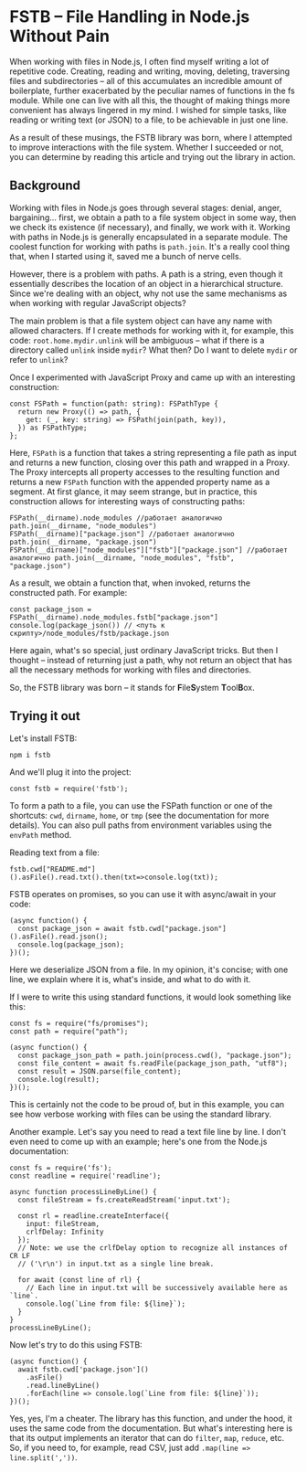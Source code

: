 # FSTB – File Handling in Node.js Without Pain

When working with files in Node.js, I often find myself writing a lot of repetitive code. Creating, reading and writing, moving, deleting, traversing files and subdirectories – all of this accumulates an incredible amount of boilerplate, further exacerbated by the peculiar names of functions in the fs module. While one can live with all this, the thought of making things more convenient has always lingered in my mind. I wished for simple tasks, like reading or writing text (or JSON) to a file, to be achievable in just one line.

As a result of these musings, the FSTB library was born, where I attempted to improve interactions with the file system. Whether I succeeded or not, you can determine by reading this article and trying out the library in action.

## Background
Working with files in Node.js goes through several stages: denial, anger, bargaining... first, we obtain a path to a file system object in some way, then we check its existence (if necessary), and finally, we work with it. Working with paths in Node.js is generally encapsulated in a separate module. The coolest function for working with paths is `path.join`. It's a really cool thing that, when I started using it, saved me a bunch of nerve cells.

However, there is a problem with paths. A path is a string, even though it essentially describes the location of an object in a hierarchical structure. Since we're dealing with an object, why not use the same mechanisms as when working with regular JavaScript objects?

The main problem is that a file system object can have any name with allowed characters. If I create methods for working with it, for example, this code: `root.home.mydir.unlink` will be ambiguous – what if there is a directory called `unlink` inside `mydir`? What then? Do I want to delete `mydir` or refer to `unlink`?

Once I experimented with JavaScript Proxy and came up with an interesting construction:

```
const FSPath = function(path: string): FSPathType {
  return new Proxy(() => path, {
    get: (_, key: string) => FSPath(join(path, key)),
  }) as FSPathType;
};
```
Here, `FSPath` is a function that takes a string representing a file path as input and returns a new function, closing over this path and wrapped in a Proxy. The Proxy intercepts all property accesses to the resulting function and returns a new `FSPath` function with the appended property name as a segment. At first glance, it may seem strange, but in practice, this construction allows for interesting ways of constructing paths:
```
FSPath(__dirname).node_modules //работает аналогично path.join(__dirname, "node_modules")
FSPath(__dirname)["package.json"] //работает аналогично path.join(__dirname, "package.json")
FSPath(__dirname)["node_modules"]["fstb"]["package.json"] //работает аналогично path.join(__dirname, "node_modules", "fstb", "package.json")
```
As a result, we obtain a function that, when invoked, returns the constructed path. For example:
```
const package_json = FSPath(__dirname).node_modules.fstb["package.json"]
console.log(package_json()) // <путь к скрипту>/node_modules/fstb/package.json
```
Here again, what's so special, just ordinary JavaScript tricks. But then I thought – instead of returning just a path, why not return an object that has all the necessary methods for working with files and directories.

So, the FSTB library was born – it stands for **F**ile**S**ystem **T**ool**B**ox.

## Trying it out
Let's install FSTB:
```
npm i fstb
```
And we'll plug it into the project:
```
const fstb = require('fstb');
```
To form a path to a file, you can use the FSPath function or one of the shortcuts: `cwd`, `dirname`, `home`, or `tmp` (see the documentation for more details). You can also pull paths from environment variables using the `envPath` method.

Reading text from a file:
```
fstb.cwd["README.md"]().asFile().read.txt().then(txt=>console.log(txt));
```
FSTB operates on promises, so you can use it with async/await in your code:
```
(async function() {
  const package_json = await fstb.cwd["package.json"]().asFile().read.json();
  console.log(package_json);
})();
```
Here we deserialize JSON from a file. In my opinion, it's concise; with one line, we explain where it is, what's inside, and what to do with it.

If I were to write this using standard functions, it would look something like this:
```
const fs = require("fs/promises");
const path = require("path");

(async function() {
  const package_json_path = path.join(process.cwd(), "package.json");
  const file_content = await fs.readFile(package_json_path, "utf8");
  const result = JSON.parse(file_content);
  console.log(result);
})();
```
This is certainly not the code to be proud of, but in this example, you can see how verbose working with files can be using the standard library.

Another example. Let's say you need to read a text file line by line. I don't even need to come up with an example; here's one from the Node.js documentation:
```
const fs = require('fs');
const readline = require('readline');

async function processLineByLine() {
  const fileStream = fs.createReadStream('input.txt');

  const rl = readline.createInterface({
    input: fileStream,
    crlfDelay: Infinity
  });
  // Note: we use the crlfDelay option to recognize all instances of CR LF
  // ('\r\n') in input.txt as a single line break.

  for await (const line of rl) {
    // Each line in input.txt will be successively available here as `line`.
    console.log(`Line from file: ${line}`);
  }
}
processLineByLine();
```
Now let's try to do this using FSTB:
```
(async function() {
  await fstb.cwd['package.json']()
    .asFile()
    .read.lineByLine()
    .forEach(line => console.log(`Line from file: ${line}`));
})();
```

Yes, yes, I'm a cheater. The library has this function, and under the hood, it uses the same code from the documentation. But what's interesting here is that its output implements an iterator that can do `filter`, `map`, `reduce`, etc. So, if you need to, for example, read CSV, just add `.map(line => line.split(','))`.
